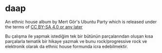 # daap

An ethnic house album by Mert Gör's Ubuntu Party which is released under the terms of [CC BY-SA 4.0 or any later](by-sa.markdown)

Bu çalışma ile yapmak istediğim tek bir bütünün parçalarından oluşan kısa parçalarla tematik bir hikaye yazmak ve bunu rock/progressive rock ve elektronik olarak da ethnic house formunda icra edebilmektir.
